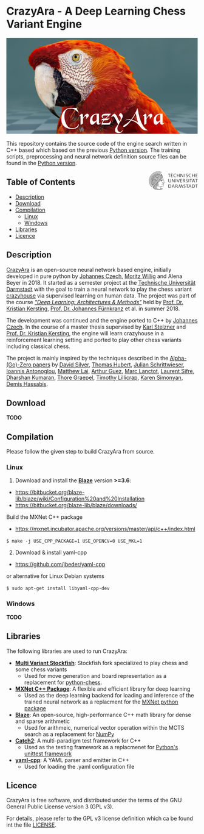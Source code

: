 # CrazyAra - A Deep Learning Chess Variant Engine


![CRAZYARA_LOGO](media/CrazyAra_Logo.png "rc")

This repository contains the source code of the engine search written in C++ based which based on the previous [Python version](https://github.com/QueensGambit/CrazyAra).
The training scripts, preprocessing and neural network definition source files can be found in the [Python version](https://github.com/QueensGambit/CrazyAra).

<img align="right" src="media/TU_logo.png" width="128">

## Table of Contents
* [Description](#description)
* [Download](#download)
* [Compilation](#compilation)
    * [Linux](#linux)
    * [Windows](#windows)
* [Libraries](#libraries)
* [Licence](#licence)

## Description

[CrazyAra](https://crazyara.org/) is an open-source neural network based engine, initially developed in pure python by [Johannes Czech](https://github.com/QueensGambit), [Moritz Willig](https://github.com/MoritzWillig) and Alena Beyer in 2018.
It started as a semester project at the [Technische Universität Darmstadt](https://www.tu-darmstadt.de/index.en.jsp) with the goal to train a neural network to play the chess variant [crazyhouse](https://en.wikipedia.org/wiki/Crazyhouse) via supervised learning on human data.
The project was part of the course [_"Deep Learning: Architectures & Methods"_](https://piazza.com/tu-darmstadt.de/summer2019/20001034iv/home) held by [Prof. Dr. Kristian Kersting](https://ml-research.github.io/people/kkersting/index.html), [Prof. Dr. Johannes Fürnkranz](http://www.ke.tu-darmstadt.de/staff/juffi) et al. in summer 2018. 

The development was continued and the engine ported to C++ by [Johannes Czech](https://github.com/QueensGambit). In the course of a master thesis supervised by [Karl Stelzner](https://ml-research.github.io/people/kstelzner/) and [Prof. Dr. Kristian Kersting](https://ml-research.github.io/people/kkersting/index.html), the engine will learn crazyhouse in a reinforcement learning setting and ported to play other chess variants including classical chess.

The project is mainly inspired by the techniques described in the [Alpha-(Go)-Zero papers](https://arxiv.org/abs/1712.01815) by [David Silver](https://arxiv.org/search/cs?searchtype=author&query=Silver%2C+D), [Thomas Hubert](https://arxiv.org/search/cs?searchtype=author&query=Hubert%2C+T), [Julian Schrittwieser](https://arxiv.org/search/cs?searchtype=author&query=Schrittwieser%2C+J), [Ioannis Antonoglou](https://arxiv.org/search/cs?searchtype=author&query=Antonoglou%2C+I), [Matthew Lai](https://arxiv.org/search/cs?searchtype=author&query=Lai%2C+M), [Arthur Guez](https://arxiv.org/search/cs?searchtype=author&query=Guez%2C+A), [Marc Lanctot](https://arxiv.org/search/cs?searchtype=author&query=Lanctot%2C+M), [Laurent Sifre](https://arxiv.org/search/cs?searchtype=author&query=Sifre%2C+L), [Dharshan Kumaran](https://arxiv.org/search/cs?searchtype=author&query=Kumaran%2C+D), [Thore Graepel](https://arxiv.org/search/cs?searchtype=author&query=Graepel%2C+T), [Timothy Lillicrap](https://arxiv.org/search/cs?searchtype=author&query=Lillicrap%2C+T), [Karen Simonyan](https://arxiv.org/search/cs?searchtype=author&query=Simonyan%2C+K), [Demis Hassabis](https://arxiv.org/search/cs?searchtype=author&query=Hassabis%2C+D).

## Download
__TODO__

## Compilation

Please follow the given step to build CrazyAra from source.
### Linux
1. Download and install the [**Blaze**](https://bitbucket.org/blaze-lib/blaze/src/master/) version **>=3.6**:
* https://bitbucket.org/blaze-lib/blaze/wiki/Configuration%20and%20Installation
* https://bitbucket.org/blaze-lib/blaze/downloads/

Build the MXNet C++ package
* https://mxnet.incubator.apache.org/versions/master/api/c++/index.html

```$ make -j USE_CPP_PACKAGE=1 USE_OPENCV=0 USE_MKL=1```

2. Download & install yaml-cpp 
* https://github.com/jbeder/yaml-cpp

or alternative for Linux Debian systems

`$ sudo apt-get install libyaml-cpp-dev`

### Windows
__TODO__

## Libraries
The following libraries are used to run CrazyAra:

* [**Multi Variant Stockfish**](https://github.com/ddugovic/Stockfish): Stockfish fork specialized to play chess and some chess variants
	* Used for move generation and board representation as a replacement for [python-chess](https://github.com/niklasf/python-chess).
* [**MXNet C++ Package**](https://github.com/apache/incubator-mxnet/tree/master/cpp-package): A flexible and efficient library for deep learning
	* Used as the deep learning backend for loading and inference of the trained neural network as a replacment for the [MXNet python package](https://pypi.org/project/mxnet/)
* [**Blaze**](https://bitbucket.org/blaze-lib/blaze/src/master/): An open-source, high-performance C++ math library for dense and sparse arithmetic
	* Used for arithmeic, numerical vector operation within the MCTS search as a replacement for [NumPy](https://numpy.org/)
* [**Catch2**](https://github.com/catchorg/Catch2): A multi-paradigm test framework for C++
	* Used as the testing framework as a replacmenet for [Python's unittest framework](https://docs.python.org/3/library/unittest.html)
* [**yaml-cpp**](https://github.com/jbeder/yaml-cpp): A YAML parser and emitter in C++
	* Used for loading the .yaml configuration file

## Licence

CrazyAra is free software, and distributed under the terms of the GNU General Public License version 3 (GPL v3).

For details, please refer to the GPL v3 license definition which ca be found int the file [LICENSE](https://github.com/QueensGambit/CrazyAraMCTS/blob/master/LICENSE).


